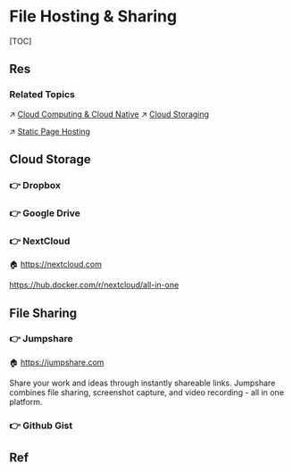 # File Hosting & Sharing

[TOC]



## Res
### Related Topics
↗ [Cloud Computing & Cloud Native](../../../Software%20Engineering/☁️%20Cloud%20Computing%20&%20Cloud%20Native/Cloud%20Computing%20&%20Cloud%20Native.md)
↗ [Cloud Storaging](../../../Software%20Engineering/☁️%20Cloud%20Computing%20&%20Cloud%20Native/🌵%20Cloud%20Native%20Overview/🗿%20Cloud%20Models/Cloud%20Service%20(Delivery)%20Models/SaaS%20(Software%20as%20a%20Service)/Cloud%20Storaging/Cloud%20Storaging.md)

↗ [Static Page Hosting](../../../Software%20Engineering/☝️%20Application%20Software%20Engineering/🕸️%20Web%20Development%20&%20The%20Internet/Web%20Software%20Maintenance%20&%20Operations%20Management/🛬%20Web%20Software%20Deployment/Web%20Frontend%20Deployment/🐫%20Static%20Page%20Hosting/Static%20Page%20Hosting.md)



## Cloud Storage
### 👉 Dropbox


### 👉 Google Drive


### 👉 NextCloud
🏠 https://nextcloud.com

https://hub.docker.com/r/nextcloud/all-in-one



## File Sharing
### 👉 Jumpshare
🏠 https://jumpshare.com

Share your work and ideas through instantly shareable links. Jumpshare combines file sharing, screenshot capture, and video recording - all in one platform.


### 👉 Github Gist



## Ref
